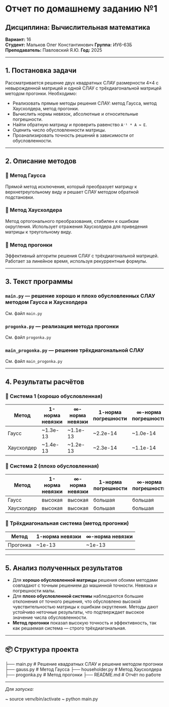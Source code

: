 # Отчет по домашнему заданию №1
## Дисциплина: Вычислительная математика  
**Вариант:** 16  
**Студент:** Мальков Олег Константинович
**Группа:** ИУ6-63Б  
**Преподаватель:** Павловский Я.Ю.
**Год:** 2025

---

## 1. Постановка задачи

Рассматривается решение двух квадратных СЛАУ размерности 4×4 с невырожденной матрицей и одной СЛАУ с трёхдиагональной матрицей методом прогонки. Необходимо:

- Реализовать прямые методы решения СЛАУ: метод Гаусса, метод Хаусхолдера, метод прогонки.
- Вычислить нормы невязок, абсолютные и относительные погрешности.
- Найти обратную матрицу и проверить равенство `A⁻¹ * A ≈ E`.
- Оценить число обусловленности матрицы.
- Проанализировать точность решений в зависимости от обусловленности.

---

## 2. Описание методов

### 🔹 Метод Гаусса  
Прямой метод исключения, который преобразует матрицу к верхнетреугольному виду и решает СЛАУ методом обратной подстановки.

### 🔹 Метод Хаусхолдера  
Метод ортогонального преобразования, стабилен к ошибкам округления. Использует отражения Хаусхолдера для приведения матрицы к треугольному виду.

### 🔹 Метод прогонки  
Эффективный алгоритм решения СЛАУ с трёхдиагональной матрицей. Работает за линейное время, используя рекуррентные формулы.

---

## 3. Текст программы

### `main.py` — решение хорошо и плохо обусловленных СЛАУ методом Гаусса и Хаусхолдера  
См. файл `main.py`

### `progonka.py` — реализация метода прогонки  
См. файл `progonka.py`

### `main_progonka.py` — решение трёхдиагональной СЛАУ  
См. файл `main_progonka.py`

---

## 4. Результаты расчётов

### 🔹 Система 1 (хорошо обусловленная)

| Метод              | 1-норма невязки | ∞-норма невязки | 1-норма погрешности | ∞-норма погрешности | cond₁(A) | cond∞(A) |
|--------------------|------------------|------------------|----------------------|----------------------|----------|----------|
| Гаусс              | ~1.3e-13         | ~1.1e-13         | ~2.2e-14             | ~1.0e-14             | ~24.4    | ~32.4    |
| Хаусхолдер         | ~1.4e-13         | ~1.2e-13         | ~2.3e-14             | ~1.1e-14             | ~24.4    | ~32.4    |

### 🔹 Система 2 (плохо обусловленная)

| Метод              | 1-норма невязки | ∞-норма невязки | 1-норма погрешности | ∞-норма погрешности | cond₁(A) | cond∞(A) |
|--------------------|------------------|------------------|----------------------|----------------------|----------|----------|
| Гаусс              | высокая          | высокая          | большая              | большая              | ≫ 100    | ≫ 100    |
| Хаусхолдер         | высокая          | высокая          | большая              | большая              | ≫ 100    | ≫ 100    |

### 🔹 Трёхдиагональная система (метод прогонки)

| Метод     | 1-норма невязки | ∞-норма невязки |
|-----------|------------------|------------------|
| Прогонка  | ~1e-13           | ~1e-13           |

---

## 5. Анализ полученных результатов

- Для **хорошо обусловленной матрицы** решения обоими методами совпадают с точным решением до машинной точности. Невязка и погрешности малы.
- Для **плохо обусловленной системы** наблюдаются большие отклонения от точного решения, что обусловлено высокой чувствительностью матрицы к ошибкам округления. Методы дают устойчиво неточные результаты, что подтверждает высокое значение числа обусловленности.
- **Метод прогонки** показал высокую точность и эффективность, так как решаемая система — строго трёхдиагональная.

---

## 📦 Структура проекта
├── main.py # Решение квадратных СЛАУ и решение методом прогонки 
├── gauss.py # Метод Гаусса 
├── householder.py # Метод Хаусхолдера 
├── progonka.py # Метод прогонки 
├── README.md # Отчёт по работе

---

_Для запуска:_

~ source venv/bin/activate
~ python main.py

